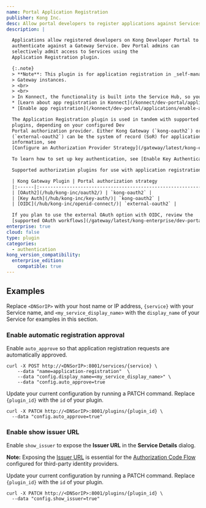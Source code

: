 ```yaml
---
name: Portal Application Registration
publisher: Kong Inc.
desc: Allow portal developers to register applications against Services
description: |

  Applications allow registered developers on Kong Developer Portal to
  authenticate against a Gateway Service. Dev Portal admins can
  selectively admit access to Services using the
  Application Registration plugin.

  {:.note}
  > **Note**: This plugin is for application registration in _self-managed_ Kong
  > Gateway instances.
  > <br>
  > <br>
  > In Konnect, the functionality is built into the Service Hub, so you don't need this plugin. See the following documentation:
  * [Learn about app registration in Konnect](/konnect/dev-portal/applications/application-overview/)
  * [Enable app registration](/konnect/dev-portal/applications/enable-app-reg/)

  The Application Registration plugin is used in tandem with supported Kong Gateway authorization
  plugins, depending on your configured Dev
  Portal authorization provider. Either Kong Gateway (`kong-oauth2`) or a third-party OAuth provider
  (`external-oauth2`) can be the system of record (SoR) for application credentials. For more
  information, see
  [Configure an Authorization Provider Strategy](/gateway/latest/kong-enterprise/dev-portal/applications/auth-provider-strategy/).

  To learn how to set up key authentication, see [Enable Key Authentication for Application Registration](/gateway/latest/kong-enterprise/dev-portal/applications/enable-key-auth-plugin/).

  Supported authorization plugins for use with application registration:

  | Kong Gateway Plugin | Portal authorization strategy                                 |
  |:------|:--------------------------------------------------------------------|
  | [OAuth2](/hub/kong-inc/oauth2/) | `kong-oauth2` |
  | [Key Auth](/hub/kong-inc/key-auth/)| `kong-oauth2` |
  | [OIDC](/hub/kong-inc/openid-connect/)| `external-oauth2` |

  If you plan to use the external OAuth option with OIDC, review the
  [supported OAuth workflows](/gateway/latest/kong-enterprise/dev-portal/authentication/3rd-party-oauth/).
enterprise: true
cloud: false
type: plugin
categories:
  - authentication
kong_version_compatibility:
  enterprise_edition:
    compatible: true
---
```


## Examples

Replace `<DNSorIP>` with your host name or IP address, `{service}` with
your Service name, and `<my_service_display_name>` with the
`display_name` of your Service for examples in this section.

### Enable automatic registration approval

Enable `auto_approve` so that application registration requests are
automatically approved.

```
curl -X POST http://<DNSorIP>:8001/services/{service} \
    --data "name=application-registration"  \
    --data "config.display_name=<my_service_display_name>" \
    --data "config.auto_approve=true
```

Update your current configuration by running a PATCH command. Replace `{plugin_id}` with the `id` of your plugin.

```
curl -X PATCH http://<DNSorIP>:8001/plugins/{plugin_id} \
  --data "config.auto_approve=true"
```
### Enable show issuer URL

Enable `show_issuer` to expose the **Issuer URL** in the **Service Details** dialog.

**Note:** Exposing the [Issuer URL](/gateway/latest/kong-enterprise/dev-portal/applications/enable-application-registration#show-url-issuer) is essential
for the
[Authorization Code Flow](/gateway/latest/kong-enterprise/dev-portal/authentication/3rd-party-oauth/#ac-flow) configured for third-party identity providers.

Update your current configuration by running a PATCH command. Replace `{plugin_id}` with the `id` of your plugin.

```
curl -X PATCH http://<DNSorIP>:8001/plugins/{plugin_id} \
  --data "config.show_issuer=true"
```
